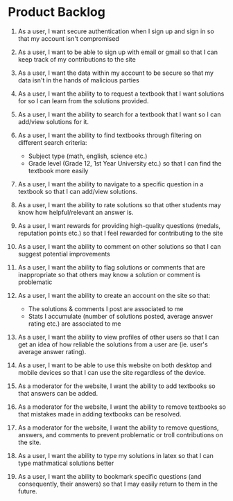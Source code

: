 # Product Backlog

1. As a user, I want secure authentication when I sign up and sign in so that my account isn't compromised

2. As a user, I want to be able to sign up with email or gmail so that I can keep track of my contributions to the 
site

3. As a user, I want the data within my account to be secure so that my data isn't in the hands of malicious parties

4. As a user, I want the ability to to request a textbook that I want solutions for so I can learn from the solutions provided.

5. As a user, I want the ability to search for a textbook that I want so I can add/view solutions for it.

6. As a user, I want the ability to find textbooks through filtering on different search criteria:
    - Subject type (math, english, science etc.)
    - Grade level (Grade 12, 1st Year University etc.)
so that I can find the textbook more easily

7. As a user, I want the ability to navigate to a specific question in a textbook so that I can add/view solutions.

8. As a user, I want the ability to rate solutions so that other students may know how helpful/relevant
an answer is.

9. As a user, I want rewards for providing high-quality questions (medals, reputation points etc.) so that 
I feel rewarded for contributing to the site

10. As a user, I want the ability to comment on other solutions so that I can suggest potential improvements

11. As a user, I want the ability to flag solutions or comments that are inappropriate so that others may know 
a solution or comment is problematic 

12. As a user, I want the ability to create an account on the site so that:
    - The solutions & comments I post are associated to me
    - Stats I accumulate (number of solutions posted, average answer rating etc.) are associated to me

13. As a user, I want the ability to view profiles of other users so that I can get an idea of how reliable the solutions from a user are (ie. user's average answer rating).

14. As a user, I want to be able to use this website on both desktop and mobile devices so that I can use the site
regardless of the device.

15. As a moderator for the website, I want the ability to add textbooks so that answers can be added.

16. As a moderator for the website, I want the ability to remove textbooks so that mistakes made in adding textbooks can be resolved.

17. As a moderator for the website, I want the ability to remove questions, answers, and comments to prevent 
problematic or troll contributions on the site.

18. As a user, I want the ability to type my solutions in latex so that I can type mathmatical solutions better

19. As a user, I want the ability to bookmark specific questions (and consequently, their answers) so that I may easily return to them in the future.
